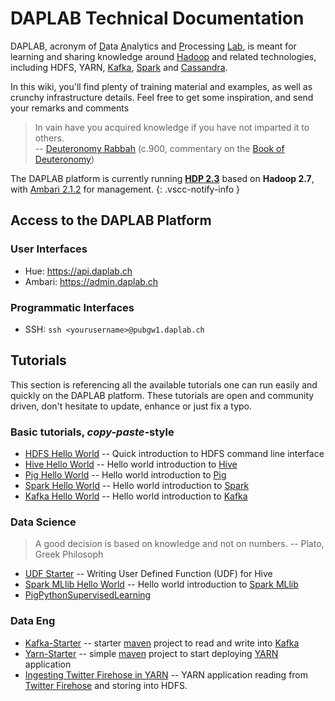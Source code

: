 DAPLAB Technical Documentation
==============================

DAPLAB, acronym of <u>D</u>ata <u>A</u>nalytics and <u>P</u>rocessing <u>Lab</u>,
is meant for learning and sharing knowledge around [Hadoop](http://hadoop.apache.org/)
and related technologies, including HDFS, YARN, [Kafka](http://kafka.apache.org/),
[Spark](http://spark.apache.org/) and [Cassandra](http://cassandra.apache.org/).

In this wiki, you'll find plenty of training material and examples, as
well as crunchy infrastructure details. Feel free to get some inspiration, and
send your remarks and comments

> In vain have you acquired knowledge if you have not imparted it to others. <br/> 
> -- [Deuteronomy Rabbah](https://en.wikipedia.org/wiki/Deuteronomy_Rabbah) 
> (c.900, commentary on the [Book of Deuteronomy](http://en.wikipedia.org/wiki/Book_of_Deuteronomy))


The DAPLAB platform is currently running 
[**HDP 2.3**](http://docs.hortonworks.com/HDPDocuments/HDP2/HDP-2.3.2/index.html)
based on **Hadoop 2.7**, with 
[Ambari 2.1.2](http://docs.hortonworks.com/HDPDocuments/Ambari-2.1.2.1/index.html) 
for management.
{: .vscc-notify-info }


Access to the DAPLAB Platform
-----------------------------

### User Interfaces

-   Hue: <https://api.daplab.ch>
-   Ambari: <https://admin.daplab.ch>

### Programmatic Interfaces

-   SSH: `ssh <yourusername>@pubgw1.daplab.ch`

Tutorials
---------

This section is referencing all the available tutorials one can run
easily and quickly on the DAPLAB platform. These tutorials are open and
community driven, don't hesitate to update, enhance or just fix a typo.

### Basic tutorials, *copy-paste*-style

- [HDFS Hello World](tutorial_hdfs.md) -- Quick introduction to HDFS command line interface
- [Hive Hello World](tutorial_hdfs.md) -- Hello world introduction to [Hive](https://hive.apache.org/)
- [Pig Hello World](tutorial_hdfs.md) -- Hello world introduction to [Pig](https://pig.apache.org/)
- [Spark Hello World](tutorial_hdfs.md) -- Hello world introduction to [Spark](https://spark.apache.org/)
- [Kafka Hello World](tutorial_hdfs.md) -- Hello world introduction to [Kafka](https://kafka.apache.org/)

### Data Science

> A good decision is based on knowledge and not on numbers. -- Plato, Greek Philosoph

- [UDF Starter](tutorial_hive_udf.md) -- Writing User Defined Function (UDF) for Hive
- [Spark MLlib Hello World](tutorial_spark_mllib.md) -- Hello world introduction to [Spark MLlib](https://spark.apache.org/docs/latest/mllib-guide.html)
- [PigPythonSupervisedLearning]()

### Data Eng

- [Kafka-Starter](https://github.com/daplab/kafka-starter) -- starter [maven](https://maven.apache.org/) 
  project to read and write into [Kafka](https://kafka.apache.org/)
- [Yarn-Starter](https://github.com/daplab/yarn-starter) -- simple [maven](https://maven.apache.org/)
  project to start deploying [YARN](http://hadoop.apache.org/docs/current/hadoop-yarn/hadoop-yarn-site/YARN.html) application
- [Ingesting Twitter Firehose in YARN](tutorial_twitter_firehose.md) -- YARN application reading from [Twitter Firehose](https://dev.twitter.com/streaming/firehose)
  and storing into HDFS.